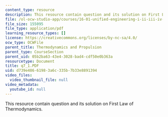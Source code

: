 ```yaml
---
content_type: resource
description: This resource contain question and its solution on First Law of Thermodynamics.
file: /ol-ocw-studio-app/courses/16-01-unified-engineering-i-ii-iii-iv-fall-2005-spring-2006/d739e48661983a6c335b7b33e8891394_q7_1.PDF
file_size: 155095
file_type: application/pdf
learning_resource_types: []
license: https://creativecommons.org/licenses/by-nc-sa/4.0/
ocw_type: OCWFile
parent_title: Thermodynamics and Propulsion
parent_type: CourseSection
parent_uid: 05b2ba63-43e4-3028-bad4-cdf50e0b363a
resourcetype: Document
title: q7_1.PDF
uid: d739e486-6198-3a6c-335b-7b33e8891394
video_files:
  video_thumbnail_file: null
video_metadata:
  youtube_id: null
---
```

This resource contain question and its solution on First Law of Thermodynamics.